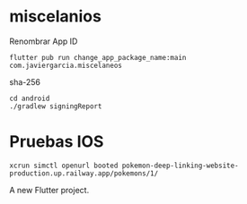 # miscelanios

Renombrar App ID
```
flutter pub run change_app_package_name:main com.javiergarcia.miscelaneos
```


sha-256
```
cd android
./gradlew signingReport
```

# Pruebas IOS
```
xcrun simctl openurl booted pokemon-deep-linking-website-production.up.railway.app/pokemons/1/
```

A new Flutter project.
